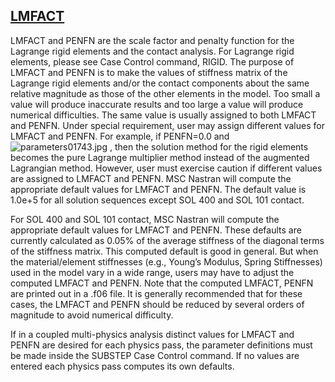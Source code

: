 ## [LMFACT](https://help.hexagonmi.com/bundle/MSC_Nastran_2022.4/page/Nastran_Combined_Book/qrg/parameters/TOC.LMFACT.xhtml)

LMFACT and PENFN are the scale factor and penalty function for the Lagrange rigid elements and the contact analysis. For Lagrange rigid elements, please see Case Control command, RIGID. The purpose of LMFACT and PENFN is to make the values of stiffness matrix of the Lagrange rigid elements and/or the contact components about the same relative magnitude as those of the other elements in the model. Too small a value will produce inaccurate results and too large a value will produce numerical difficulties. The same value is usually assigned to both LMFACT and PENFN. Under special requirement, user may assign different values for LMFACT and PENFN. For example, if PENFN=0.0 and  ![parameters01743.jpg](https://help-be.hexagonmi.com/bundle/MSC_Nastran_2022.4/page/Nastran_Combined_Book/qrg/parameters/../../../assets/parameters01743.jpg?_LANG=enus) , then the solution method for the rigid elements becomes the pure Lagrange multiplier method instead of the augmented Lagrangian method. However, user must exercise caution if different values are assigned to LMFACT and PENFN. MSC Nastran will compute the appropriate default values for LMFACT and PENFN. The default value is 1.0e+5 for all solution sequences except SOL 400 and SOL 101 contact.

For SOL 400 and SOL 101 contact, MSC Nastran will compute the appropriate default values for LMFACT and PENFN. These defaults are currently calculated as 0.05% of the average stiffness of the diagonal terms of the stiffness matrix. This computed default is good in general. But when the material/element stiffnesses (e.g., Young’s Modulus, Spring Stiffnesses) used in the model vary in a wide range, users may have to adjust the computed LMFACT and PENFN. Note that the computed LMFACT, PENFN are printed out in a .f06 file. It is generally recommended that for these cases, the LMFACT and PENFN should be reduced by several orders of magnitude to avoid numerical difficulty.

If in a coupled multi-physics analysis distinct values for LMFACT and PENFN are desired for each physics pass, the parameter definitions must be made inside the SUBSTEP Case Control command. If no values are entered each physics pass computes its own defaults.

